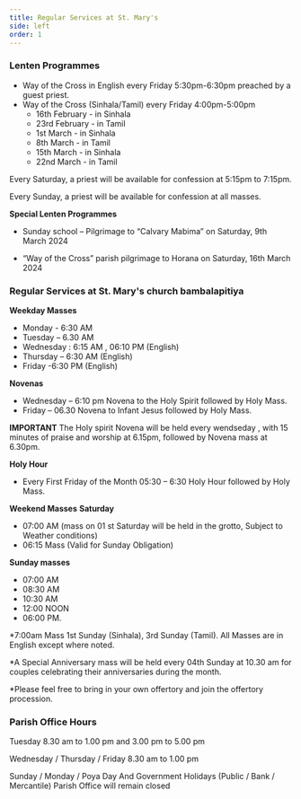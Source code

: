 ```yaml
---
title: Regular Services at St. Mary's
side: left
order: 1
---
```


### Lenten Programmes

* Way of the Cross in English every Friday 5:30pm-6:30pm preached by a guest priest.
* Way of the Cross (Sinhala/Tamil) every Friday 4:00pm-5:00pm
  * 16th February - in Sinhala
  * 23rd February - in Tamil
  * 1st March - in Sinhala
  * 8th March - in Tamil
  * 15th March - in Sinhala
  * 22nd March - in Tamil

Every Saturday, a priest will be available for confession at 5:15pm to 7:15pm.

Every Sunday, a priest will be available for confession at all masses.

**Special Lenten Programmes**

* Sunday school – Pilgrimage to “Calvary Mabima”
on Saturday, 9th March 2024

* “Way of the Cross” parish pilgrimage to Horana
on Saturday, 16th March 2024

### Regular Services at St. Mary's church bambalapitiya 

**Weekday Masses**
* Monday - 6:30 AM
* Tuesday – 6.30 AM
* Wednesday : 6:15 AM , 06:10 PM (English)
* Thursday – 6:30 AM (English)
* Friday -6:30 PM (English)

**Novenas**

* Wednesday – 6:10 pm Novena to the Holy Spirit followed by Holy Mass.
* Friday – 06.30 Novena to Infant Jesus followed by Holy Mass.


 **IMPORTANT**
The Holy spirit Novena will be held every wendseday , with 15 minutes of praise and worship at 6.15pm, followed by Novena  mass at 6.30pm.

**Holy Hour** 

* Every First Friday of the Month 05:30 – 6:30 Holy Hour followed by Holy Mass.

**Weekend Masses**
**Saturday**

* 07:00 AM (mass on 01 st Saturday will be held in the grotto, Subject to Weather conditions)
* 06:15 Mass (Valid for Sunday Obligation)

**Sunday masses**

* 07:00 AM
* 08:30 AM
* 10:30 AM
* 12:00 NOON
* 06:00 PM.

*7:00am Mass 1st Sunday (Sinhala), 3rd Sunday (Tamil). All Masses are in English except where noted. 

*A Special Anniversary mass will be held every 04th Sunday at 10.30 am for couples celebrating their anniversaries during the month.

*Please feel free to bring in your own  offertory and join the offertory procession.

### Parish Office Hours

Tuesday  8.30 am to 1.00 pm and 3.00 pm to 5.00 pm

Wednesday / Thursday / Friday 8.30 am to 1.00 pm

Sunday / Monday / Poya Day And Government Holidays 
(Public / Bank / Mercantile) Parish Office will remain closed
